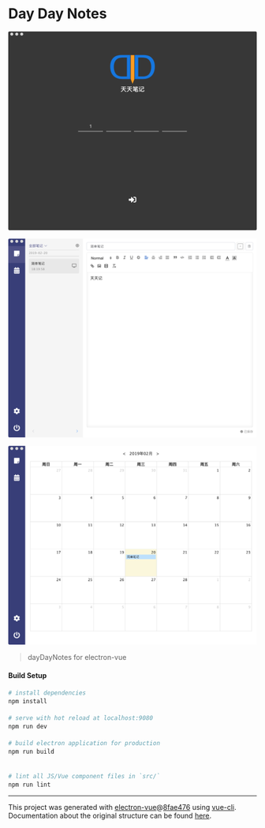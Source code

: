 # Day Day Notes
![demo](https://github.com/huihongme/Day-Day-Notes/blob/master/demo/demo1.jpg)

![demo](https://github.com/huihongme/Day-Day-Notes/blob/master/demo/demo2.jpg)

![demo](https://github.com/huihongme/Day-Day-Notes/blob/master/demo/demo3.jpg)

> dayDayNotes for electron-vue

#### Build Setup

``` bash
# install dependencies
npm install

# serve with hot reload at localhost:9080
npm run dev

# build electron application for production
npm run build


# lint all JS/Vue component files in `src/`
npm run lint

```

---

This project was generated with [electron-vue](https://github.com/SimulatedGREG/electron-vue)@[8fae476](https://github.com/SimulatedGREG/electron-vue/tree/8fae4763e9d225d3691b627e83b9e09b56f6c935) using [vue-cli](https://github.com/vuejs/vue-cli). Documentation about the original structure can be found [here](https://simulatedgreg.gitbooks.io/electron-vue/content/index.html).

